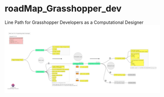# roadMap_Grasshopper_dev
Line Path for Grasshopper Developers as a Computational Designer  
<img src="https://github.com/maankrm/roadMap_Grasshopper_dev/blob/master/GH_nodechart_programming1.png" width=500>
